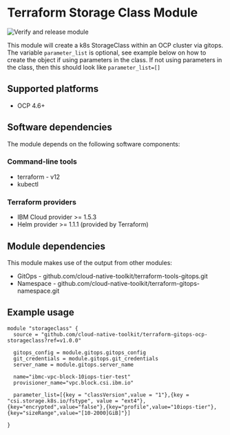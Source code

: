 # Terraform Storage Class Module

![Verify and release module](https://github.com/cloud-native-toolkit/terraform-gitops-ocp-storageclass/workflows/Verify%20and%20release%20module/badge.svg)


This module will create a k8s StorageClass within an OCP cluster via gitops.  
The variable `parameter_list` is optional, see example below on how to create the object if using parameters in the class.  If not using parameters in the class, then this should look like `parameter_list=[]`

## Supported platforms

- OCP 4.6+

## Software dependencies

The module depends on the following software components:

### Command-line tools

- terraform - v12
- kubectl

### Terraform providers

- IBM Cloud provider >= 1.5.3
- Helm provider >= 1.1.1 (provided by Terraform)


## Module dependencies

This module makes use of the output from other modules:

- GitOps - github.com/cloud-native-toolkit/terraform-tools-gitops.git
- Namespace - github.com/cloud-native-toolkit/terraform-gitops-namespace.git


## Example usage

```hcl-terraform
module "storageclass" {
  source = "github.com/cloud-native-toolkit/terraform-gitops-ocp-storageclass?ref=v1.0.0"

  gitops_config = module.gitops.gitops_config
  git_credentials = module.gitops.git_credentials
  server_name = module.gitops.server_name
  
  name="ibmc-vpc-block-10iops-tier-test"
  provisioner_name="vpc.block.csi.ibm.io"
 
  parameter_list=[{key = "classVersion",value = "1"},{key = "csi.storage.k8s.io/fstype", value = "ext4"}, {key="encrypted",value="false"},{key="profile",value="10iops-tier"},{key="sizeRange",value="[10-2000]GiB]"}]

}
```
